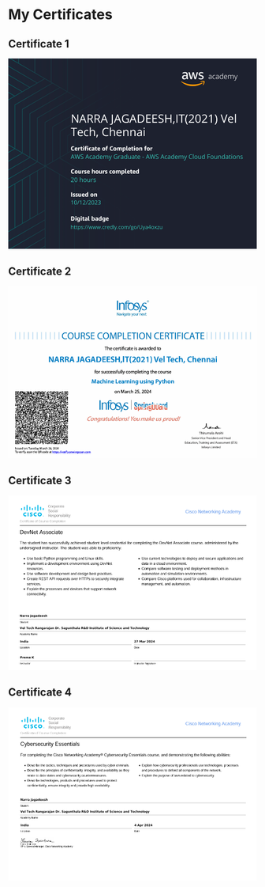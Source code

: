 # My Certificates

## Certificate 1
![Certificate 1](AWS.png)

## Certificate 2
![Machine Learning Using Python](ML.png)

## Certificate 3
![DevNet](Dev.png)

## Certificate 4
![Cybersecurity Essentials](Cyber.png)


